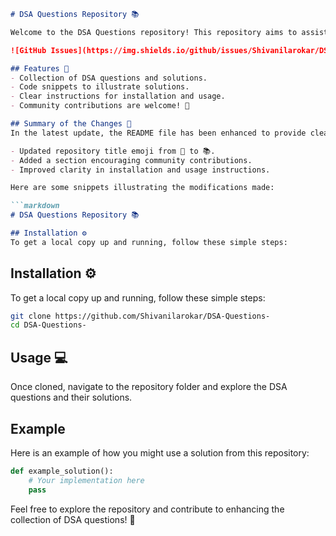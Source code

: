 ```markdown
# DSA Questions Repository 📚

Welcome to the DSA Questions repository! This repository aims to assist developers in enhancing their Data Structures and Algorithms (DSA) skills through a variety of questions and solutions.

![GitHub Issues](https://img.shields.io/github/issues/Shivanilarokar/DSA-Questions-) ![Forks](https://img.shields.io/github/forks/Shivanilarokar/DSA-Questions-) ![Stars](https://img.shields.io/github/stars/Shivanilarokar/DSA-Questions-) ![License](https://img.shields.io/badge/license-MIT-blue.svg)

## Features 🌟
- Collection of DSA questions and solutions.
- Code snippets to illustrate solutions.
- Clear instructions for installation and usage.
- Community contributions are welcome! 🤝

## Summary of the Changes 📝
In the latest update, the README file has been enhanced to provide clearer information regarding installation and usage. Key changes include:

- Updated repository title emoji from 📖 to 📚.
- Added a section encouraging community contributions.
- Improved clarity in installation and usage instructions.

Here are some snippets illustrating the modifications made:

```markdown
# DSA Questions Repository 📚
```

```markdown
## Installation ⚙️
To get a local copy up and running, follow these simple steps:
```

## Installation ⚙️
To get a local copy up and running, follow these simple steps:

```bash
git clone https://github.com/Shivanilarokar/DSA-Questions-
cd DSA-Questions-
```

## Usage 💻
Once cloned, navigate to the repository folder and explore the DSA questions and their solutions.

## Example
Here is an example of how you might use a solution from this repository:

```python
def example_solution():
    # Your implementation here
    pass
```

Feel free to explore the repository and contribute to enhancing the collection of DSA questions! 🚀
```
